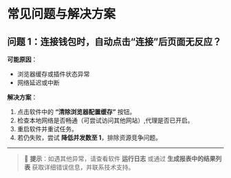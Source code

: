 

# 常见问题与解决方案

## 问题 1：连接钱包时，自动点击“连接”后页面无反应？

**可能原因**：
- 浏览器缓存或插件状态异常
- 网络延迟或中断

**解决方案**：
1. 点击软件中的 **“清除浏览器配置缓存”** 按钮。
2. 检查本地网络是否畅通（可尝试访问其他网站）,代理是否已开启。
3. 重启软件并重试任务。
4. 若仍失败，尝试 **降低并发数至 1**，排除资源竞争问题。

---

> 📌 **提示**：如遇其他异常，请查看软件 **运行日志** 或通过 **生成报表中的结果列表** 获取详细错误信息，并联系技术支持。
